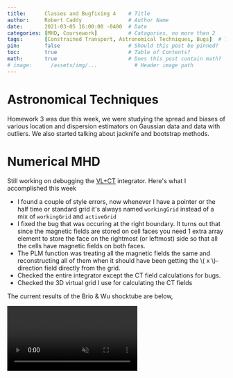 ```yaml
---
title:      Classes and Bugfixing 4    # Title
author:     Robert Caddy               # Author Name
date:       2021-03-05 16:00:00 -0400  # Date
categories: [MHD, Coursework]          # Catagories, no more than 2
tags:       [Constrained Transport, Astronomical Techniques, Bugs]  # Tags, any number
pin:        false                      # Should this post be pinned?
toc:        true                       # Table of Contents?
math:       true                       # Does this post contain math?
# image:      /assets/img/...            # Header image path
---
```


# Astronomical Techniques
Homework 3 was due this week, we were studying the spread and biases of various
location and dispersion estimators on Gaussian data and data with outliers. We
also started talking about jacknife and bootstrap methods.


# Numerical MHD
Still working on debugging the
[VL+CT](https://www.sciencedirect.com/science/article/abs/pii/S1384107608000754?via%3Dihub)
integrator. Here's what I accomplished this week

- I found a couple of style errors, now whenever I have a pointer or the half
  time or standard grid it's always named `workingGrid` instead of a mix of
  `workingGrid` and `activeGrid`
- I fixed the bug that was occuring at the right boundary. It turns out that
  since the magnetic fields are stored on cell faces you need 1 extra array
  element to store the face on the rightmost (or leftmost) side so that all the
  cells have magnetic fields on both faces.
- The PLM function was treating all the magnetic fields the same and
  reconstructing all of them when it should have been getting the \\( x
  \\)-direction field directly from the grid.
- Checked the entire integrator except the CT field calculations for bugs.
- Checked the 3D virtual grid I use for calculating the CT fields


The current results of the Brio & Wu shocktube are below,

<video muted autoplay controls style="max-width:100%; height:auto">
    <source type="video/mp4" src="/assets/img/2021-post-assets/03-March/2021-03-05-BWShockTube.mp4">
</video>

